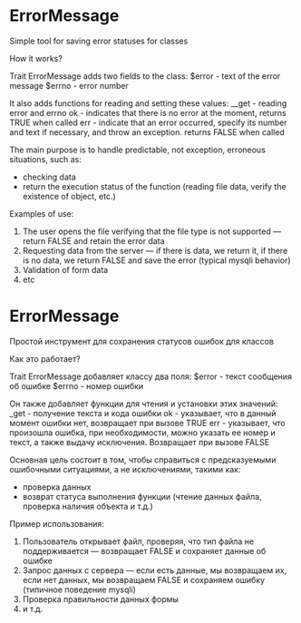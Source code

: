 # ErrorMessage
Simple tool for saving error statuses for classes

How it works?

Trait ErrorMessage adds two fields to the class: 
  $error - text of the error message 
  $errno - error number 

It also adds functions for reading and setting these values:
  __get - reading error and errno
  ok    - indicates that there is no error at the moment, returns TRUE when called
  err   - indicate that an error occurred, specify its number and text if necessary, and throw an exception. returns FALSE when called 

The main purpose is to handle predictable, not exception, erroneous situations, such as:
  - checking data
  - return the execution status of the function (reading file data, verify the existence of object, etc.)

Examples of use:
1. The user opens the file verifying that the file type is not supported — return FALSE and retain the error data
2. Requesting data from the server — if there is data, we return it, if there is no data, we return FALSE and save the error (typical mysqli behavior)
3. Validation of form data
4. etc

# ErrorMessage
Простой инструмент для сохранения статусов ошибок для классов

Как это работает?

Trait ErrorMessage добавляет классу два поля:
  $error - текст сообщения об ошибке
  $errno - номер ошибки 

Он также добавляет функции для чтения и установки этих значений:
  _get - получение текста и кода ошибки
  ok   - указывает, что в данный момент ошибки нет, возвращает при вызове TRUE
  err  - указывает, что произошла ошибка, при необходимости, можно указать ее номер и текст, а также выдачу исключения. Возвращает при вызове FALSE

Основная цель состоит в том, чтобы справиться с предсказуемыми ошибочными ситуациями, а не исключениями, такими как:
- проверка данных
- возврат статуса выполнения функции (чтение данных файла, проверка наличия объекта и т.д.)

Пример использования:
1. Пользователь открывает файл, проверяя, что тип файла не поддерживается — возвращает FALSE и сохраняет данные об ошибке
2. Запрос данных с сервера — если есть данные, мы возвращаем их, если нет данных, мы возвращаем FALSE и сохраняем ошибку (типичное поведение mysqli)
3. Проверка правильности данных формы
4. и т.д.
